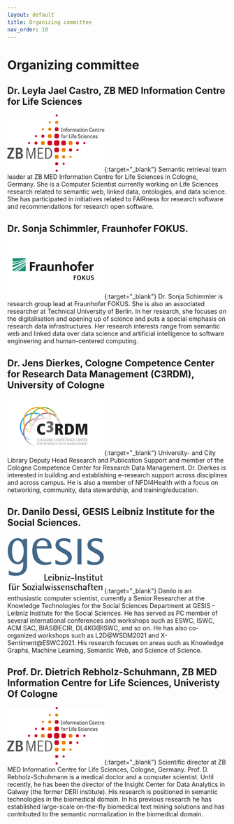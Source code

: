 ```yaml
---
layout: default
title: Organizing committee
nav_order: 10
---
```


# Organizing committee

## Dr. Leyla Jael Castro, ZB MED Information Centre for Life Sciences
[![ZB MED](../img/zbmed_logo_en.gif "ZB MED")](https://www.zbmed.de/en/){:target="_blank"} Semantic retrieval team leader at ZB MED Information Centre for Life Sciences in Cologne, Germany. She is a Computer Scientist currently working on Life Sciences research related to semantic web, linked data, ontologies, and data science. She has participated in initiatives related to FAIRness for research software and recommendations for research open software.

## Dr. Sonja Schimmler, Fraunhofer FOKUS. 
[![C3RDM](../img/fokus.png "FOKUS")](https://www.fokus.fraunhofer.de/){:target="_blank"} Dr. Sonja Schimmler is research group lead at Fraunhofer FOKUS. She is also an associated researcher at Technical University of Berlin. In her research, she focuses on the digitalisation and opening up of science and puts a special emphasis on research data infrastructures. Her research interests range from semantic web and linked data over data science and artificial intelligence to software engineering and human-centered computing.

## Dr. Jens Dierkes, Cologne Competence Center for Research Data Management (C3RDM), University of Cologne
[![C3RDM](../img/SiteLogoC3RDM.png "C3RDM")](https://fdm.uni-koeln.de/home){:target="_blank"} University- and City Library Deputy Head Research and Publication Support and member of the Cologne Competence Center for Research Data Management. Dr. Dierkes is interested in building and establishing e-research support across disciplines and across campus. He is also a member of NFDI4Health with a focus on networking, community, data stewardship, and training/education. 

## Dr. Danilo Dessi, GESIS Leibniz Institute for the Social Sciences.
[![C3RDM](../img/gesis.png "GESIS")](https://www.gesis.org/){:target="_blank"}  Danilo is an enthusiastic computer scientist, currently a Senior Researcher at the Knowledge Technologies for the Social Sciences Department at GESIS - Leibniz Institute for the Social Sciences. He has served as PC member of several international conferences and workshops such as ESWC, ISWC, ACM SAC, BIAS@ECIR, DL4KG@ISWC, and so on. He has also co-organized workshops such as L2D@WSDM2021 and X-Sentiment@ESWC2021.  His research focuses on areas such as Knowledge Graphs, Machine Learning, Semantic Web, and Science of Science. 

## Prof. Dr. Dietrich Rebholz-Schuhmann, ZB MED Information Centre for Life Sciences, Univeristy Of Cologne
[![ZB MED](../img/zbmed_logo_en.gif "ZB MED")](https://www.zbmed.de/en/){:target="_blank"} Scientific director at ZB MED Information Centre for Life Sciences, Cologne, Germany. Prof. D. Rebholz-Schuhmann is a medical doctor and a computer scientist.  Until recently, he has been the director of the Insight Center for Data Analytics in Galway (the former DERI institute). His research is positioned in semantic technologies in the biomedical domain. In his previous research he has established large-scale on-the-fly biomedical text mining solutions and has contributed to the semantic normalization in the biomedical domain. 